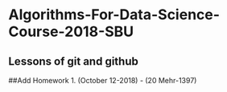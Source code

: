 # Algorithms-For-Data-Science-Course-2018-SBU
## Lessons of git and github
##Add Homework 1. (October 12-2018) - (20 Mehr-1397)
